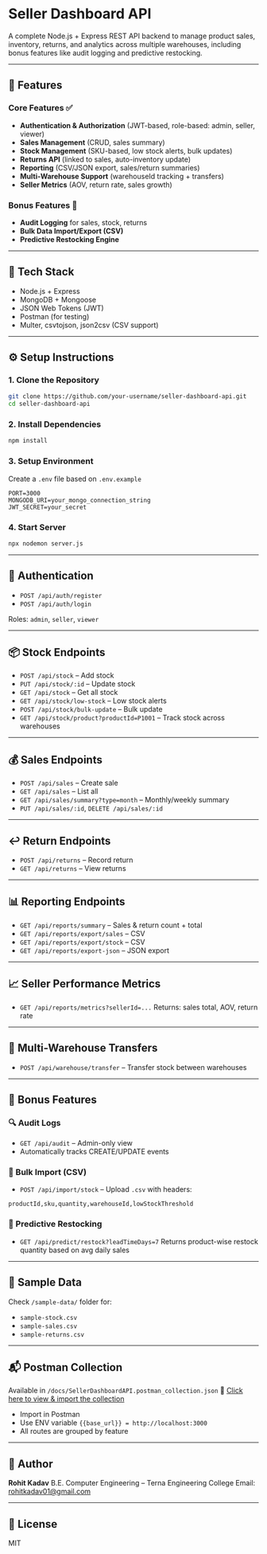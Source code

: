 # Seller Dashboard API

A complete Node.js + Express REST API backend to manage product sales, inventory, returns, and analytics across multiple warehouses, including bonus features like audit logging and predictive restocking.

---

## 🚀 Features

### Core Features ✅

* **Authentication & Authorization** (JWT-based, role-based: admin, seller, viewer)
* **Sales Management** (CRUD, sales summary)
* **Stock Management** (SKU-based, low stock alerts, bulk updates)
* **Returns API** (linked to sales, auto-inventory update)
* **Reporting** (CSV/JSON export, sales/return summaries)
* **Multi-Warehouse Support** (warehouseId tracking + transfers)
* **Seller Metrics** (AOV, return rate, sales growth)

### Bonus Features 🎁

* **Audit Logging** for sales, stock, returns
* **Bulk Data Import/Export (CSV)**
* **Predictive Restocking Engine**

---

## 🧰 Tech Stack

* Node.js + Express
* MongoDB + Mongoose
* JSON Web Tokens (JWT)
* Postman (for testing)
* Multer, csvtojson, json2csv (CSV support)

---

## ⚙️ Setup Instructions

### 1. Clone the Repository

```bash
git clone https://github.com/your-username/seller-dashboard-api.git
cd seller-dashboard-api
```

### 2. Install Dependencies

```bash
npm install
```

### 3. Setup Environment

Create a `.env` file based on `.env.example`

```env
PORT=3000
MONGODB_URI=your_mongo_connection_string
JWT_SECRET=your_secret
```

### 4. Start Server

```bash
npx nodemon server.js
```

---

## 🔐 Authentication

* `POST /api/auth/register`
* `POST /api/auth/login`

Roles: `admin`, `seller`, `viewer`

---

## 📦 Stock Endpoints

* `POST /api/stock` – Add stock
* `PUT /api/stock/:id` – Update stock
* `GET /api/stock` – Get all stock
* `GET /api/stock/low-stock` – Low stock alerts
* `POST /api/stock/bulk-update` – Bulk update
* `GET /api/stock/product?productId=P1001` – Track stock across warehouses

---

## 💰 Sales Endpoints

* `POST /api/sales` – Create sale
* `GET /api/sales` – List all
* `GET /api/sales/summary?type=month` – Monthly/weekly summary
* `PUT /api/sales/:id`, `DELETE /api/sales/:id`

---

## ↩️ Return Endpoints

* `POST /api/returns` – Record return
* `GET /api/returns` – View returns

---

## 📊 Reporting Endpoints

* `GET /api/reports/summary` – Sales & return count + total
* `GET /api/reports/export/sales` – CSV
* `GET /api/reports/export/stock` – CSV
* `GET /api/reports/export-json` – JSON export

---

## 📈 Seller Performance Metrics

* `GET /api/reports/metrics?sellerId=...`
  Returns: sales total, AOV, return rate

---

## 🏢 Multi-Warehouse Transfers

* `POST /api/warehouse/transfer` – Transfer stock between warehouses

---

## 🧠 Bonus Features

### 🔍 Audit Logs

* `GET /api/audit` – Admin-only view
* Automatically tracks CREATE/UPDATE events

### 📁 Bulk Import (CSV)

* `POST /api/import/stock` – Upload `.csv` with headers:

```csv
productId,sku,quantity,warehouseId,lowStockThreshold
```

### 🔮 Predictive Restocking

* `GET /api/predict/restock?leadTimeDays=7`
  Returns product-wise restock quantity based on avg daily sales

---

## 📁 Sample Data

Check `/sample-data/` folder for:

* `sample-stock.csv`
* `sample-sales.csv`
* `sample-returns.csv`

---

## 📬 Postman Collection

Available in `/docs/SellerDashboardAPI.postman_collection.json`
🔗 [Click here to view & import the collection](https://.postman.co/workspace/My-Workspace~88c3e84c-2374-48d3-8138-e872091cf444/collection/40726856-e84565ef-9296-427f-bf08-efa974a9f259?action=share&creator=40726856)


* Import in Postman
* Use ENV variable `{{base_url}} = http://localhost:3000`
* All routes are grouped by feature

---


## 👤 Author

**Rohit Kadav**
B.E. Computer Engineering – Terna Engineering College
Email: [rohitkadav01@gmail.com](mailto:rohitkadav01@gmail.com)

---

## 📄 License

MIT
